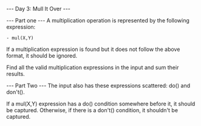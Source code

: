 --- Day 3: Mull It Over ---

--- Part one ---
A multiplication operation is represented by the following expression:

    - mul(X,Y)

If a multiplication expression is found but it does not follow the above format, it should be ignored.

Find all the valid multiplication expressions in the input and sum their results.

--- Part Two ---
The input also has these expressions scattered: do() and don't().

If a mul(X,Y) expression has a do() condition somewhere before it, it should be captured.
Otherwise, if there is a don't() condition, it shouldn't be captured.
